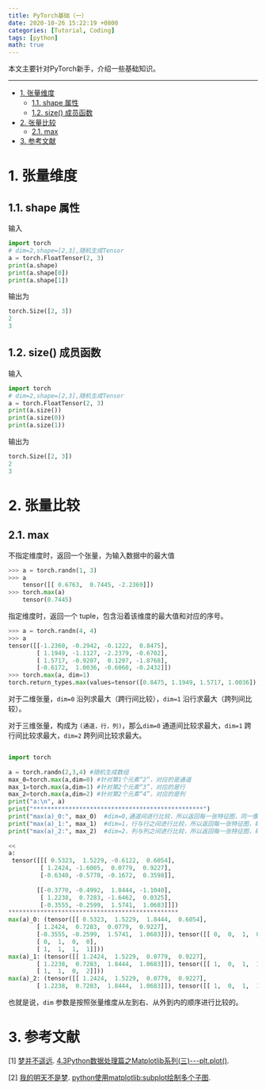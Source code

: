 ```yaml
---
title: PyTorch基础（一）
date: 2020-10-26 15:22:19 +0800
categories: [Tutorial, Coding]
tags: [python]
math: true
---
```


本文主要针对PyTorch新手，介绍一些基础知识。

<!--more-->

---
- [1. 张量维度](#1-张量维度)
  - [1.1. shape 属性](#11-shape-属性)
  - [1.2. size() 成员函数](#12-size-成员函数)
- [2. 张量比较](#2-张量比较)
  - [2.1. max](#21-max)
- [3. 参考文献](#3-参考文献)

# 1. 张量维度

## 1.1. shape 属性

输入

```python
import torch
# dim=2,shape=[2,3],随机生成Tensor
a = torch.FloatTensor(2, 3)
print(a.shape)
print(a.shape[0])
print(a.shape[1])
```

输出为

```python
torch.Size([2, 3])
2
3
```

## 1.2. size() 成员函数
输入

```python
import torch
# dim=2,shape=[2,3],随机生成Tensor
a = torch.FloatTensor(2, 3)
print(a.size())
print(a.size(0))
print(a.size(1))
```

输出为

```python
torch.Size([2, 3])
2
3
```

# 2. 张量比较

## 2.1. max

不指定维度时，返回一个张量，为输入数据中的最大值

```python
>>> a = torch.randn(1, 3)
>>> a
    tensor([[ 0.6763,  0.7445, -2.2369]])
>>> torch.max(a)
    tensor(0.7445)
```

指定维度时，返回一个 tuple，包含沿着该维度的最大值和对应的序号。

```python
>>> a = torch.randn(4, 4)
>>> a
tensor([[-1.2360, -0.2942, -0.1222,  0.8475],
        [ 1.1949, -1.1127, -2.2379, -0.6702],
        [ 1.5717, -0.9207,  0.1297, -1.8768],
        [-0.6172,  1.0036, -0.6060, -0.2432]])
>>> torch.max(a, dim=1)
torch.return_types.max(values=tensor([0.8475, 1.1949, 1.5717, 1.0036]), indices=tensor([3, 0, 0, 1]))
```
对于二维张量，`dim=0` 沿列求最大（跨行间比较），`dim=1` 沿行求最大（跨列间比较）。

对于三维张量，构成为 `(通道，行，列)`，那么`dim=0` 通道间比较求最大，`dim=1` 跨行间比较求最大，`dim=2` 跨列间比较求最大。

```python

import torch
 
a = torch.randn(2,3,4) #随机生成数组
max_0=torch.max(a,dim=0) #针对第1个元素“2”，对应的是通道
max_1=torch.max(a,dim=1) #针对第2个元素“3”，对应的是行
max_2=torch.max(a,dim=2) #针对第2个元素“4”，对应的是列
print("a:\n", a)
print("************************************************")
print("max(a)_0:", max_0)  #dim=0,通道间进行比较，所以返回每一张特征图，同一像素位置上的最大值
print("max(a)_1:", max_1)  #dim=1，行与行之间进行比较，所以返回每一张特征图，每一列的最大值
print("max(a)_2:", max_2)  #dim=2，列与列之间进行比较，所以返回每一张特征图，每一行的最大值
 
<<
a:
 tensor([[[ 0.5323,  1.5229, -0.6122,  0.6054],
         [ 1.2424, -1.6005,  0.0779,  0.9227],
         [-0.6340, -0.5770, -0.1672,  0.3598]],
 
        [[-0.3770, -0.4992,  1.8444, -1.1040],
         [ 1.2238,  0.7283, -1.6462,  0.0325],
         [-0.3555, -0.2599,  1.5741,  1.0683]]])
************************************************
max(a)_0: (tensor([[ 0.5323,  1.5229,  1.8444,  0.6054],
        [ 1.2424,  0.7283,  0.0779,  0.9227],
        [-0.3555, -0.2599,  1.5741,  1.0683]]), tensor([[ 0,  0,  1,  0],
        [ 0,  1,  0,  0],
        [ 1,  1,  1,  1]]))
max(a)_1: (tensor([[ 1.2424,  1.5229,  0.0779,  0.9227],
        [ 1.2238,  0.7283,  1.8444,  1.0683]]), tensor([[ 1,  0,  1,  1],
        [ 1,  1,  0,  2]]))
max(a)_2: (tensor([[ 1.2424,  1.5229,  0.0779,  0.9227],
        [ 1.2238,  0.7283,  1.8444,  1.0683]]), tensor([[ 1,  0,  1,  1],
```

也就是说，`dim` 参数是按照张量维度从左到右、从外到内的顺序进行比较的。

# 3. 参考文献

[1] [梦并不遥远](https://www.cnblogs.com/zyg123/). [4.3Python数据处理篇之Matplotlib系列(三)---plt.plot()](https://www.cnblogs.com/zyg123/p/10504633.html).

[2] [我的明天不是梦](https://www.cnblogs.com/xiaoboge/). [python使用matplotlib:subplot绘制多个子图](https://www.cnblogs.com/xiaoboge/p/9683056.html).